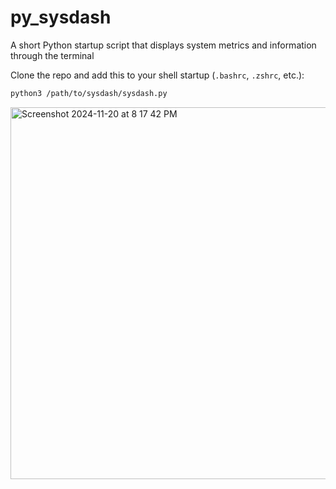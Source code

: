 # py_sysdash
A short Python startup script that displays system metrics and information through the terminal

Clone the repo and add this to your shell startup (`.bashrc`, `.zshrc`, etc.):

```bash
python3 /path/to/sysdash/sysdash.py
```


<img width="595" alt="Screenshot 2024-11-20 at 8 17 42 PM" src="https://github.com/user-attachments/assets/52db6b12-cec3-4a88-a73a-7b9832c3e0a5">
